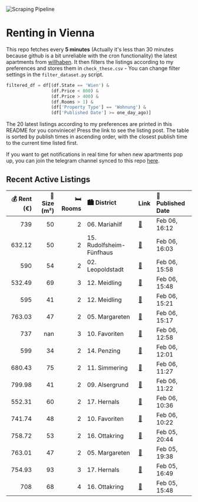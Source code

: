 ![Scraping Pipeline](https://github.com/AthomsG/renting-in-vienna/actions/workflows/run_pipeline.yml/badge.svg)


# Renting in Vienna

This repo fetches every **5 minutes** (Actually it's less than 30 minutes because github is a bit unreliable with the cron functionality) the latest apartments from [willhaben](https://www.willhaben.at/).
It then filters the listings according to my preferences and stores them in `check_these.csv` - You can change filter settings in the `filter_dataset.py` script.

```python
filtered_df = df[(df.State == 'Wien') & 
                 (df.Price < 800) &
                 (df.Price > 400) &
                 (df.Rooms > 1) &
                 (df['Property Type'] == 'Wohnung') &
                 (df['Published Date'] >= one_day_ago)]
```

The 20 latest listings according to my preferences are printed in this README for you conviniece! Press the link to see the listing post.
The table is sorted by publish times in ascending order, with the closest publish time to the current time listed first.

If you want to get notifications in real time for when new apartments pop up, you can join the telegram channel synced to this repo [here](https://t.me/+1HPAYOf5BSsyNTlk).

## Recent Active Listings

|   💰 Rent (€) |   📏 Size (m²) |   🛏️ Rooms | 🏙️ District              | Link                                                                                                                                                                                                                                                                                | 📅 Published Date   |
|-------------:|--------------:|-----------:|:-------------------------|:------------------------------------------------------------------------------------------------------------------------------------------------------------------------------------------------------------------------------------------------------------------------------------|:-------------------|
|       739    |            50 |          2 | 06. Mariahilf            | [🔗](https://www.willhaben.at/iad/immobilien/d/mietwohnungen/wien/wien-1060-mariahilf/befristete-untermiete%21-m%C3%B6bliert-%21-ruhig%21-1948306609/)                                                                                                                               | Feb 06, 16:12      |
|       632.12 |            50 |          2 | 15. Rudolfsheim-Fünfhaus | [🔗](https://www.willhaben.at/iad/immobilien/d/mietwohnungen/wien/wien-1150-rudolfsheim-f%C3%BCnfhaus/nahe-westbahnhof:-ger%C3%A4umige-wohnung-mit-ausgezeichneter-verkehrsanbindung-1782887214/)                                                                                    | Feb 06, 16:03      |
|       590    |            54 |          2 | 02. Leopoldstadt         | [🔗](https://www.willhaben.at/iad/immobilien/d/mietwohnungen/wien/wien-1020-leopoldstadt/ideale-p%C3%A4rchenwohnung-in-gefragter-gr%C3%BCnruhelage-1657706809/)                                                                                                                      | Feb 06, 15:58      |
|       532.49 |            69 |          3 | 12. Meidling             | [🔗](https://www.willhaben.at/iad/immobilien/d/mietwohnungen/wien/wien-1120-meidling/charmante-altbauwohnung-in-der-singrienergasse-meidling-stilvoll-wohnen-mit-charakter-1044229690/)                                                                                              | Feb 06, 15:48      |
|       595    |            41 |          2 | 12. Meidling             | [🔗](https://www.willhaben.at/iad/immobilien/d/mietwohnungen/wien/wien-1120-meidling/%2Aprovisionsfrei%2A-gepflegte-2-zimmer-wohnung-ideal-f%C3%BCr-singles-oder-studenten-1412179388/)                                                                                              | Feb 06, 15:21      |
|       763.03 |            47 |          2 | 05. Margareten           | [🔗](https://www.willhaben.at/iad/immobilien/d/mietwohnungen/wien/wien-1050-margareten/video%21-studentenwohnung-klein-und-fein---ab-april-25-2046729124/)                                                                                                                           | Feb 06, 15:17      |
|       737    |           nan |          3 | 10. Favoriten            | [🔗](https://www.willhaben.at/iad/immobilien/d/mietwohnungen/wien/wien-1100-favoriten/mitten-im-10ten---zentral-und-ruhig-gelegen-1213380153/)                                                                                                                                       | Feb 06, 12:58      |
|       599    |            34 |          2 | 14. Penzing              | [🔗](https://www.willhaben.at/iad/immobilien/d/mietwohnungen/wien/wien-1140-penzing/ca.-34-m2-erstbezug-nach-sanierung-atelier-im-souterrain-f%C3%BCr-firma-oder-privat---all-inclusive-miete-warm-1578533243/)                                                                      | Feb 06, 12:01      |
|       680.43 |            75 |          2 | 11. Simmering            | [🔗](https://www.willhaben.at/iad/immobilien/d/mietwohnungen/wien/wien-1110-simmering/n%C3%A4he-u3-station-enkplatz---2-zimmer-mit-separater-k%C3%BCche---vollm%C3%B6bliert---an-der-simmeringer-hauptstra%C3%9Fe-1610991859/)                                                       | Feb 06, 11:27      |
|       799.98 |            41 |          2 | 09. Alsergrund           | [🔗](https://www.willhaben.at/iad/immobilien/d/mietwohnungen/wien/wien-1090-alsergrund/studentenhit:-2-zimmer-wohnung-mit-kfz-stellplatz-und-perfekter-infrastruktur---n%C3%A4he-spittelau-/-nu%C3%9Fdorferstra%C3%9Fe-u6-%28besichtigungen-erst-ab-23.1-m%C3%B6glich%29-988402127/) | Feb 06, 11:22      |
|       552.31 |            60 |          2 | 17. Hernals              | [🔗](https://www.willhaben.at/iad/immobilien/d/mietwohnungen/wien/wien-1170-hernals/sch%C3%B6ne-&-helle-2-zimmer-gemeindewohnung-n%C3%A4he-elterleinplatz-%21%21-wohnticket-g%C3%BCltig-ab-sp%C3%A4testens-31.01.25-%21%21-2088832958/)                                              | Feb 06, 10:36      |
|       741.74 |            48 |          2 | 10. Favoriten            | [🔗](https://www.willhaben.at/iad/immobilien/d/mietwohnungen/wien/wien-1100-favoriten/ol%C3%A9-ol%C3%A9---oh-la-laa-%21-1101051871/)                                                                                                                                                 | Feb 06, 10:22      |
|       758.72 |            53 |          2 | 16. Ottakring            | [🔗](https://www.willhaben.at/iad/immobilien/d/mietwohnungen/wien/wien-1160-ottakring/2-zimmer-altbauwohnung-mit-viel-potential-i-1.-stock-ohne-lift-i-n%C3%A4he-thaliastra%C3%9Fe-bezirksamt-1795632021/)                                                                           | Feb 05, 20:44      |
|       763.01 |            47 |          2 | 05. Margareten           | [🔗](https://www.willhaben.at/iad/immobilien/d/mietwohnungen/wien/wien-1050-margareten/video-studentenwohnung-klein-und-fein---video-1258156655/)                                                                                                                                    | Feb 05, 19:38      |
|       754.93 |            93 |          3 | 17. Hernals              | [🔗](https://www.willhaben.at/iad/immobilien/d/mietwohnungen/wien/wien-1170-hernals/stilvolle-3-zimmer-altbauwohnung-im-erkerzimmer-in-1170--ab-sofort-verf%C3%BCgbar-1032145674/)                                                                                                   | Feb 05, 16:49      |
|       708    |            68 |          4 | 16. Ottakring            | [🔗](https://www.willhaben.at/iad/immobilien/d/mietwohnungen/wien/wien-1160-ottakring/gemeindewohnung-zur-direktvergabe-936296652/)                                                                                                                                                  | Feb 05, 15:48      |
